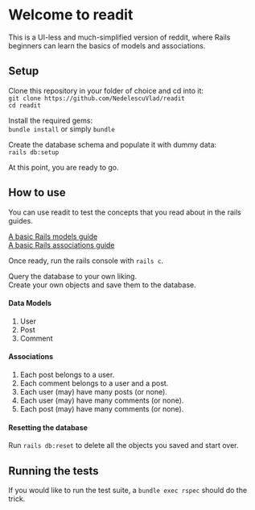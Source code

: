 # Welcome to readit
This is a UI-less and much-simplified version of reddit, where Rails beginners can learn the basics of models and associations.

## Setup
Clone this repository in your folder of choice and cd into it:<br/>
`git clone https://github.com/NedelescuVlad/readit`<br/>
`cd readit`

Install the required gems:<br/>
`bundle install` or simply `bundle`

Create the database schema and populate it with dummy data:<br/>
`rails db:setup`

At this point, you are ready to go.

## How to use
You can use readit to test the concepts that you read about in the rails guides. 

[A basic Rails models guide](http://guides.rubyonrails.org/active_model_basics.html)<br/>
[A basic Rails associations guide](http://guides.rubyonrails.org/association_basics.html)

Once ready, run the rails console with `rails c`. 

Query the database to your own liking.<br/>
Create your own objects and save them to the database.

#### Data Models 
1. User
2. Post
3. Comment

#### Associations 
1. Each post belongs to a user. 
2. Each comment belongs to a user and a post.
3. Each user (may) have many posts (or none).
4. Each user (may) have many comments (or none).
5. Each post (may) have many comments (or none).

#### Resetting the database
Run `rails db:reset` to delete all the objects you saved and start over.

## Running the tests
If you would like to run the test suite, a `bundle exec rspec` should do the trick.
